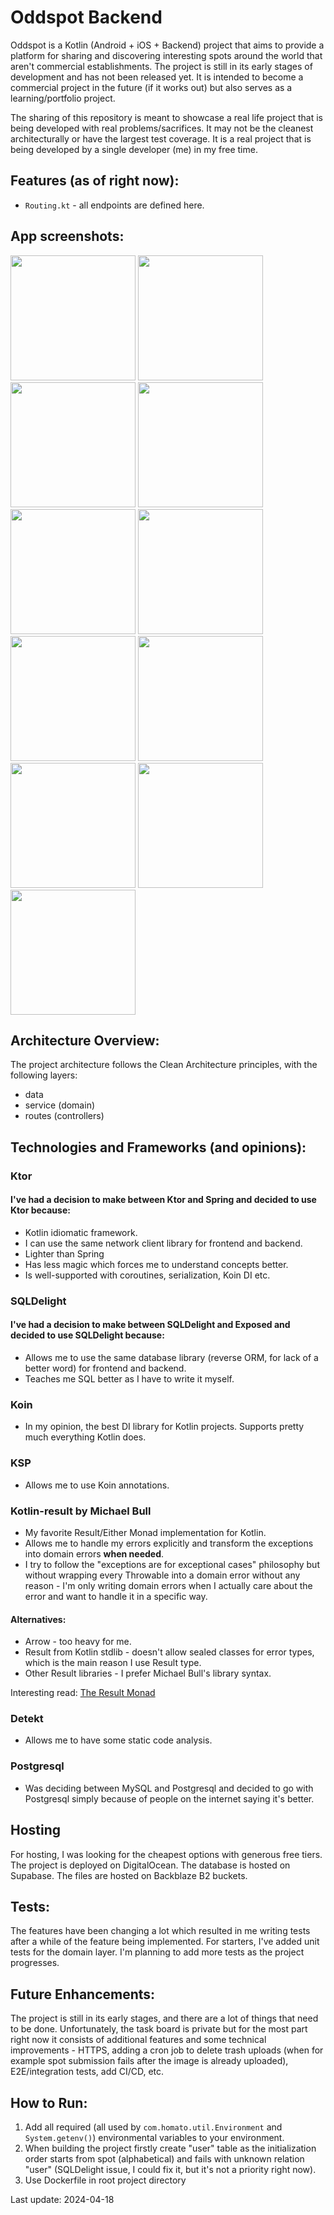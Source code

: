 # Oddspot Backend

Oddspot is a Kotlin (Android + iOS + Backend) project that aims to provide a platform for sharing
and discovering interesting spots around the world that aren't commercial establishments. The
project is still in its early stages of development and has not been released yet. It is intended to
become a commercial project in the future (if it works out) but also serves as a learning/portfolio
project.

The sharing of this repository is meant to showcase a real life project that is being developed with
real problems/sacrifices. It may not be the cleanest architecturally or have the largest test
coverage. It is a real project that is being developed by a single developer (me) in my free time.

## Features (as of right now):

- `Routing.kt` - all endpoints are defined here.

## App screenshots:
<img src="screenshots/1.png" width="200"> <img src="screenshots/2.png" width="200">
<img src="screenshots/3.png" width="200"> <img src="screenshots/4.png" width="200">
<img src="screenshots/5.png" width="200"> <img src="screenshots/6.png" width="200">
<img src="screenshots/7.png" width="200"> <img src="screenshots/8.png" width="200">
<img src="screenshots/9.png" width="200"> <img src="screenshots/10.png" width="200">
<img src="screenshots/11.png" width="200">

## Architecture Overview:

The project architecture follows the Clean Architecture principles, with the following layers:

* data
* service (domain)
* routes (controllers)

## Technologies and Frameworks (and opinions):

### Ktor

#### I've had a decision to make between Ktor and Spring and decided to use Ktor because:

- Kotlin idiomatic framework.
- I can use the same network client library for frontend and backend.
- Lighter than Spring
- Has less magic which forces me to understand concepts better.
- Is well-supported with coroutines, serialization, Koin DI etc.

### SQLDelight

#### I've had a decision to make between SQLDelight and Exposed and decided to use SQLDelight because:

- Allows me to use the same database library (reverse ORM, for lack of a better word) for frontend
  and backend.
- Teaches me SQL better as I have to write it myself.

### Koin

- In my opinion, the best DI library for Kotlin projects. Supports pretty much everything Kotlin
  does.

### KSP

- Allows me to use Koin annotations.

### Kotlin-result by Michael Bull

- My favorite Result/Either Monad implementation for Kotlin.
- Allows me to handle my errors explicitly and transform the exceptions into domain errors **when
  needed**.
- I try to follow the "exceptions are for exceptional cases" philosophy but without wrapping every
  Throwable into a domain error without any reason - I'm only writing domain errors when I actually care about the error
  and want to handle it in a specific way.

#### Alternatives:

- Arrow - too heavy for me.
- Result from Kotlin stdlib - doesn't allow sealed classes for error types, which is the main reason
  I use Result type.
- Other Result libraries - I prefer Michael Bull's library syntax.

Interesting read: [The Result Monad](https://adambennett.dev/2020/05/the-result-monad/)

### Detekt

- Allows me to have some static code analysis.

### Postgresql

- Was deciding between MySQL and Postgresql and decided to go with Postgresql simply because of people on the internet
  saying
  it's better.

## Hosting

For hosting, I was looking for the cheapest options with generous free tiers.
The project is deployed on DigitalOcean.
The database is hosted on Supabase.
The files are hosted on Backblaze B2 buckets.

## Tests:

The features have been changing a lot which resulted in me writing tests after a while of the feature being
implemented. For starters, I've added unit tests for the domain layer. I'm planning to add more tests as
the project progresses.

## Future Enhancements:

The project is still in its early stages, and there are a lot of things that need to be done.
Unfortunately, the task board is private but for the most part right now it consists of additional
features and some technical improvements - HTTPS, adding a cron job to delete trash uploads (when for example spot
submission fails after the image is already uploaded), E2E/integration tests, add CI/CD, etc.

## How to Run:

1. Add all required (all used by `com.homato.util.Environment` and `System.getenv()`) environmental variables to your
   environment.
2. When building the project firstly create "user" table as the initialization order starts from spot (alphabetical) and
   fails with unknown relation "user" (SQLDelight issue, I could fix it, but it's not a priority right now).
3. Use Dockerfile in root project directory

Last update: 2024-04-18
